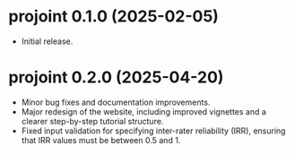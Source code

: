 # projoint 0.1.0 (2025-02-05)

- Initial release.

# projoint 0.2.0 (2025-04-20)


- Minor bug fixes and documentation improvements.
- Major redesign of the website, including improved vignettes and a clearer step-by-step tutorial structure.
- Fixed input validation for specifying inter-rater reliability (IRR), ensuring that IRR values must be between 0.5 and 1.

